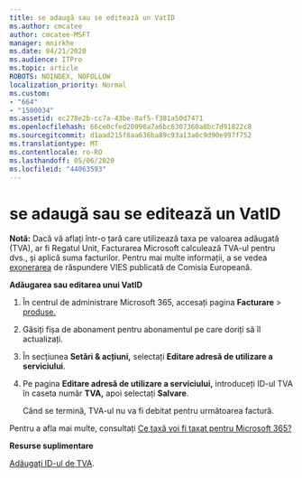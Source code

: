 ```yaml
---
title: se adaugă sau se editează un VatID
ms.author: cmcatee
author: cmcatee-MSFT
manager: mnirkhe
ms.date: 04/21/2020
ms.audience: ITPro
ms.topic: article
ROBOTS: NOINDEX, NOFOLLOW
localization_priority: Normal
ms.custom:
- "664"
- "1500034"
ms.assetid: ec278e2b-cc7a-43be-8af5-f381a50d7471
ms.openlocfilehash: 66ce0cfed20990a7a6bc6307360a8bc7d91822c8
ms.sourcegitcommit: d1aad215f8aa636ba89c93a13a0c9d90e997f752
ms.translationtype: MT
ms.contentlocale: ro-RO
ms.lasthandoff: 05/06/2020
ms.locfileid: "44063593"
---
```

# <a name="how-to-add-or-edit-a-vatid"></a>se adaugă sau se editează un VatID

**Notă:** Dacă vă aflați într-o țară care utilizează taxa pe valoarea adăugată (TVA), ar fi Regatul Unit, Facturarea Microsoft calculează TVA-ul pentru dvs., și aplică suma facturilor. Pentru mai multe informații, a se vedea [exonerarea](https://go.microsoft.com/fwlink/p/?LinkID=841741) de răspundere VIES publicată de Comisia Europeană.

**Adăugarea sau editarea unui VatID**

1. În centrul de administrare Microsoft 365, accesați pagina **Facturare** \> [produse.](https://go.microsoft.com/fwlink/p/?linkid=842054)

2. Găsiți fișa de abonament pentru abonamentul pe care doriți să îl actualizați.

3. În secțiunea **Setări & acțiuni,** selectați **Editare adresă de utilizare a serviciului**.

4. Pe pagina **Editare adresă de utilizare a serviciului,** introduceți ID-ul TVA în caseta număr **TVA,** apoi selectați **Salvare**.

    Când se termină, TVA-ul nu va fi debitat pentru următoarea factură.

Pentru a afla mai multe, consultați [Ce taxă voi fi taxat pentru Microsoft 365?](https://docs.microsoft.com/office365/admin/subscriptions-and-billing/what-tax-will-i-be-charged)

**Resurse suplimentare**

[Adăugați ID-ul de TVA](https://docs.microsoft.com/office365/admin/subscriptions-and-billing/what-tax-will-i-be-charged?view=o365-worldwide#add-your-vat-id-eu-countries-only).